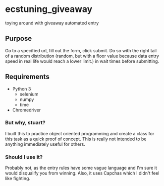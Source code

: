 # ecstuning_giveaway
 toying around with giveaway automated entry

## Purpose
Go to a specified url, fill out the form, click submit. Do so with the right tail of a random distribution (random, but with a floor value because data entry speed in real life would reach a lower limit.) in wait times before submitting.

## Requirements
- Python 3
    - selenium
    - numpy
    - time
- Chromedriver

### But why, stuart?
I built this to practice object oriented programming and create a class for this task as a quick proof of concept. This is really not intended to be anything immediately useful for others.

### Should I use it?
Probably not, as the entry rules have some vague language and I'm sure it would disqualify you from winning. Also, it uses Capchas which I didn't feel like fighting.
